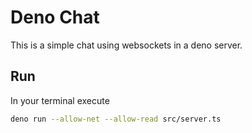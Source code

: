 # Deno Chat

This is a simple chat using websockets in a deno server.

## Run

In your terminal execute

```bash
deno run --allow-net --allow-read src/server.ts
```